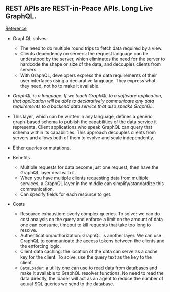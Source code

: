 ## REST APIs are REST-in-Peace APIs. Long Live GraphQL.
[Reference](https://medium.freecodecamp.org/rest-apis-are-rest-in-peace-apis-long-live-graphql-d412e559d8e4)

- GraphQL solves:
  - The need to do multiple round trips to fetch data required by a view.
  - Clients dependency on servers: the request language can be understood by the server, which eliminates the need for the server to hardcode the shape or size of the data, and decouples clients from servers.
  - With GraphQL, developers express the data requirements of their user interfaces using a declarative language. They express what they need, not ho to make it available.
- *GraphQL is a language. If we teach GraphQL to a software application, that application will be able to declaratively communicate any data requirements to a backend data service that also speaks GraphQL.*
- This layer, which can be written in any language, defines a generic graph-based schema to publish the capabilities of the data service it represents. Client applications who speak GraphQL can query that schema within its capabilities. This approach decouples clients from servers and allows both of them to evolve and scale independently.
- Either queries or mutations.

- Benefits
  - Multiple requests for data become just one request, then have the GraphQL layer deal with it.
  - When you have multiple clients requesting data from multiple services, a GraphQL layer in the middle can simplify/standardize this communication.
  - Can specify fields for each resource to get.

- Costs
  - Resource exhaustion: overly complex queries. To solve: we can do cost analysis on the query and enforce a limit on the amount of data one can consume, timeout to kill requests that take too long to resolve.
  - Authentication/authorization: GraphQL is another layer. We can use GraphQL to communicate the access tokens between the clients and the enforcing logic.
  - Client data caching: the location of the data can serve as a cache key for the client. To solve, use the query text as the key to the client.
  - `DataLoader`: a utility one can use to read data from databases and make it available to GraphQL resolver functions. No need to read the data directly, the loader will act as an agent to reduce the number of actual SQL queries we send to the database.

